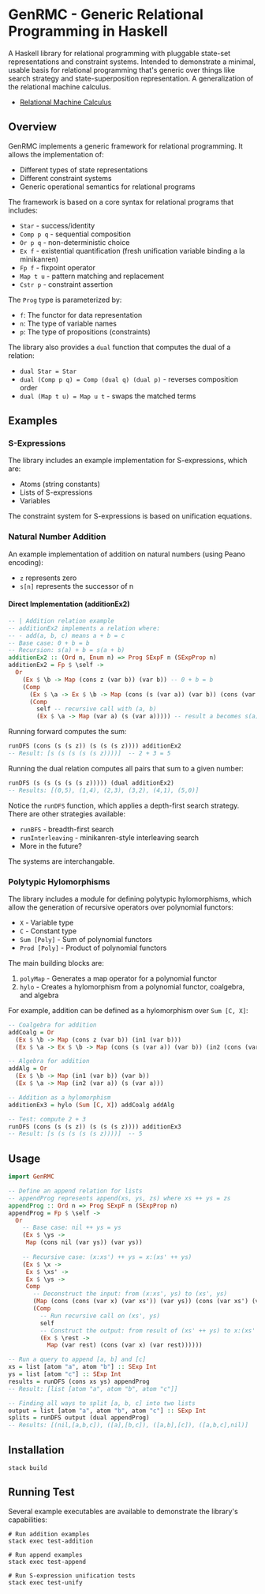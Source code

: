 # GenRMC - Generic Relational Programming in Haskell

A Haskell library for relational programming with pluggable state-set representations and constraint systems. Intended to demonstrate a minimal, usable basis for relational programming that's generic over things like search strategy and state-superposition representation. A generalization of the relational machine calculus.

- [Relational Machine Calculus](https://arxiv.org/abs/2405.10801)

## Overview

GenRMC implements a generic framework for relational programming. It allows the implementation of:

- Different types of state representations
- Different constraint systems
- Generic operational semantics for relational programs

The framework is based on a core syntax for relational programs that includes:

- `Star` - success/identity
- `Comp p q` - sequential composition
- `Or p q` - non-deterministic choice
- `Ex f` - existential quantification (fresh unification variable binding a la minikanren)
- `Fp f` - fixpoint operator
- `Map t u` - pattern matching and replacement
- `Cstr p` - constraint assertion

The `Prog` type is parameterized by:
- `f`: The functor for data representation
- `n`: The type of variable names
- `p`: The type of propositions (constraints)

The library also provides a `dual` function that computes the dual of a relation:

- `dual Star = Star`
- `dual (Comp p q) = Comp (dual q) (dual p)` - reverses composition order
- `dual (Map t u) = Map u t` - swaps the matched terms

## Examples

### S-Expressions

The library includes an example implementation for S-expressions, which are:
- Atoms (string constants)
- Lists of S-expressions
- Variables

The constraint system for S-expressions is based on unification equations.

### Natural Number Addition

An example implementation of addition on natural numbers (using Peano encoding):
- `z` represents zero
- `s[n]` represents the successor of n

#### Direct Implementation (additionEx2)

```haskell
-- | Addition relation example
-- additionEx2 implements a relation where:
-- - add(a, b, c) means a + b = c
-- Base case: 0 + b = b
-- Recursion: s(a) + b = s(a + b)
additionEx2 :: (Ord n, Enum n) => Prog SExpF n (SExpProp n)
additionEx2 = Fp $ \self ->
  Or
    (Ex $ \b -> Map (cons z (var b)) (var b)) -- 0 + b = b
    (Comp
      (Ex $ \a -> Ex $ \b -> Map (cons (s (var a)) (var b)) (cons (var a) (var b))) -- s(a) + b = (a, b)
      (Comp
        self -- recursive call with (a, b)
        (Ex $ \a -> Map (var a) (s (var a))))) -- result a becomes s(a)
```

Running forward computes the sum:
```haskell
runDFS (cons (s (s z)) (s (s (s z)))) additionEx2
-- Result: [s (s (s (s (s z))))]  -- 2 + 3 = 5
```

Running the dual relation computes all pairs that sum to a given number:
```haskell
runDFS (s (s (s (s (s z))))) (dual additionEx2)
-- Results: [(0,5), (1,4), (2,3), (3,2), (4,1), (5,0)]
```

Notice the `runDFS` function, which applies a depth-first search strategy. There are other strategies available:

- `runBFS` - breadth-first search
- `runInterleaving` - minikanren-style interleaving search
- More in the future?

The systems are interchangable.

### Polytypic Hylomorphisms

The library includes a module for defining polytypic hylomorphisms, which allow the generation of recursive operators over polynomial functors:

- `X` - Variable type
- `C` - Constant type
- `Sum [Poly]` - Sum of polynomial functors
- `Prod [Poly]` - Product of polynomial functors

The main building blocks are:

1. `polyMap` - Generates a map operator for a polynomial functor
2. `hylo` - Creates a hylomorphism from a polynomial functor, coalgebra, and algebra

For example, addition can be defined as a hylomorphism over `Sum [C, X]`:

```haskell
-- Coalgebra for addition
addCoalg = Or
  (Ex $ \b -> Map (cons z (var b)) (in1 (var b)))
  (Ex $ \a -> Ex $ \b -> Map (cons (s (var a)) (var b)) (in2 (cons (var a) (var b))))

-- Algebra for addition
addAlg = Or
  (Ex $ \b -> Map (in1 (var b)) (var b))
  (Ex $ \a -> Map (in2 (var a)) (s (var a)))

-- Addition as a hylomorphism
additionEx3 = hylo (Sum [C, X]) addCoalg addAlg

-- Test: compute 2 + 3
runDFS (cons (s (s z)) (s (s (s z)))) additionEx3
-- Result: [s (s (s (s (s z))))]  -- 5
```

## Usage

```haskell
import GenRMC

-- Define an append relation for lists
-- appendProg represents append(xs, ys, zs) where xs ++ ys = zs
appendProg :: Ord n => Prog SExpF n (SExpProp n)
appendProg = Fp $ \self -> 
  Or
    -- Base case: nil ++ ys = ys
    (Ex $ \ys ->
     Map (cons nil (var ys)) (var ys))
    
    -- Recursive case: (x:xs') ++ ys = x:(xs' ++ ys)
    (Ex $ \x ->
     Ex $ \xs' ->
     Ex $ \ys ->
     Comp
       -- Deconstruct the input: from (x:xs', ys) to (xs', ys)
       (Map (cons (cons (var x) (var xs')) (var ys)) (cons (var xs') (var ys)))
       (Comp
         -- Run recursive call on (xs', ys)
         self
         -- Construct the output: from result of (xs' ++ ys) to x:(xs' ++ ys) 
         (Ex $ \rest ->
           Map (var rest) (cons (var x) (var rest))))))

-- Run a query to append [a, b] and [c]
xs = list [atom "a", atom "b"] :: SExp Int
ys = list [atom "c"] :: SExp Int
results = runDFS (cons xs ys) appendProg
-- Result: [list [atom "a", atom "b", atom "c"]]

-- Finding all ways to split [a, b, c] into two lists
output = list [atom "a", atom "b", atom "c"] :: SExp Int
splits = runDFS output (dual appendProg)
-- Results: [(nil,[a,b,c]), ([a],[b,c]), ([a,b],[c]), ([a,b,c],nil)]
```

## Installation

```
stack build
```

## Running Test

Several example executables are available to demonstrate the library's capabilities:

```
# Run addition examples
stack exec test-addition

# Run append examples
stack exec test-append

# Run S-expression unification tests
stack exec test-unify
```
